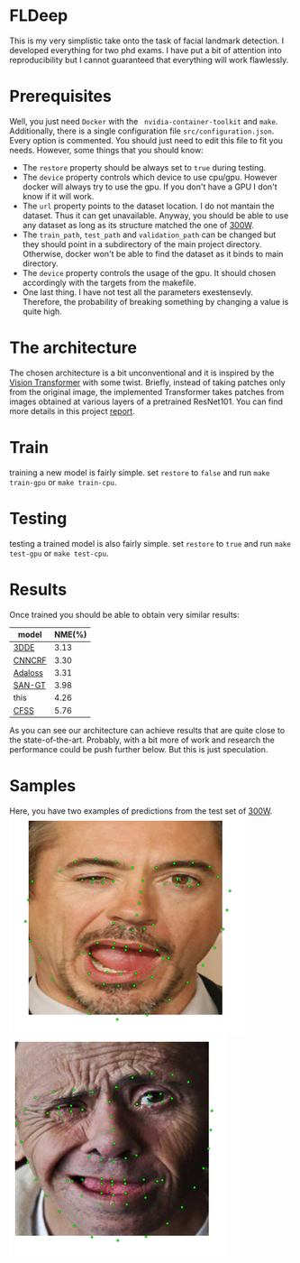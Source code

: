 # FLDeep
This is my very simplistic take onto the task of facial landmark detection. 
I developed everything for two phd exams. I have put a bit of attention into reproducibility but I cannot guaranteed that everything will work flawlessly. 

# Prerequisites
Well, you just need ```Docker``` with the ``` nvidia-container-toolkit``` and ```make```.
Additionally, there is a single configuration file ```src/configuration.json```. Every option is commented. You should just need to edit this file to fit you needs. However, some things that you should know:
- The ```restore``` property should be always set to ```true``` during testing.
- The ```device``` property controls which device to use cpu/gpu. However docker will always try to use the gpu. If you don't have a GPU I don't know if it will work.
- The ```url``` property points to the dataset location. I do not mantain the dataset. Thus it can get unavailable. Anyway, you should be able to use any dataset as long as its structure matched the one of [300W].
- The ```train_path```, ```test_path``` and ```validation_path``` can be changed but they should point in a subdirectory of the main project directory. Otherwise, docker won't be able to find the dataset as it binds to main directory.
- The ```device``` property controls the usage of the gpu. It should chosen accordingly with the targets from the makefile.
- One last thing. I have not test all the parameters exestensevly. Therefore, the probability of breaking something by changing a value is quite high. 


# The architecture
The chosen architecture is a bit unconventional and it is inspired by the [Vision Transformer] with some twist.
Briefly, instead of taking patches only from the original image, the implemented Transformer takes patches from images obtained at various layers of a pretrained ResNet101.
You can find more details in this project [report].

# Train
training a new model is fairly simple. set ```restore``` to ```false``` and run ```make train-gpu``` or ```make train-cpu```.

# Testing
testing a trained model is also fairly simple. set ```restore``` to ```true``` and run ```make test-gpu``` or ```make test-cpu```.

# Results
Once trained you should be able to obtain very similar results:

| model     | NME(%) |
| --------- | ------ |
| [3DDE]    | 3.13   |
| [CNNCRF]  | 3.30   |
| [Adaloss] | 3.31   |
| [SAN-GT]  | 3.98   |
| this      | 4.26   |
| [CFSS]    | 5.76   |

As you can see our architecture can achieve results that are quite close to the state-of-the-art. Probably, with a bit more of work and research the performance could be push further below. But this is just speculation.

# Samples
Here, you have two examples of predictions from the test set of [300W].
![alt text](https://github.com/f14-bertolotti/FLDeep/blob/main/report/figs/prediction1.png?raw=true)
![alt text](https://github.com/f14-bertolotti/FLDeep/blob/main/report/figs/prediction2.png?raw=true)


[300W]: https://ibug.doc.ic.ac.uk/resources/300-W/
[Vision Transformer]: https://arxiv.org/abs/2010.11929
[ResNet101]: https://pytorch.org/hub/pytorch_vision_resnet/
[report]: https://github.com/f14-bertolotti/FLDeep/blob/main/report/main.pdf
[3DDE]: https://arxiv.org/pdf/1902.01831v2.pdf
[CNNCRF]: https://proceedings.neurips.cc/paper/2019/file/56352739f59643540a3a6e16985f62c7-Paper.pdf
[Adaloss]: https://arxiv.org/pdf/1908.01070v1.pdf
[SAN-GT]: https://arxiv.org/pdf/1803.04108v4.pdf
[CFSS]: https://openaccess.thecvf.com/content_cvpr_2016/papers/Zhu_Face_Alignment_Across_CVPR_2016_paper.pdf
